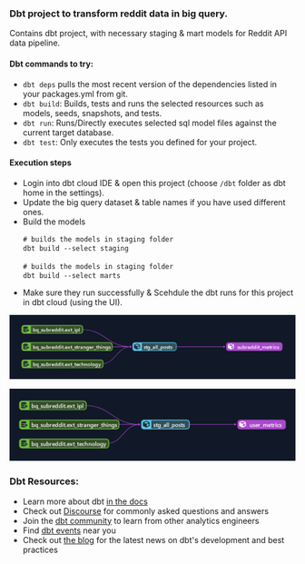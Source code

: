 
### Dbt project to transform reddit data in big query.

Contains dbt project, with necessary staging & mart models for Reddit API data pipeline.

#### Dbt commands to try:
- `dbt deps` pulls the most recent version of the dependencies listed in your packages.yml from git.
- `dbt build`: Builds, tests and runs the selected resources such as models, seeds, snapshots, and tests. 
- `dbt run`: Runs/Directly executes selected sql model files against the current target database.
- `dbt test`: Only executes the tests you defined for your project.

#### Execution steps
- Login into dbt cloud IDE & open this project (choose `/dbt` folder as dbt home in the settings).
- Update the big query dataset & table names if you have used different ones.
- Build the models
    ```shell
    # builds the models in staging folder
    dbt build --select staging

    # builds the models in staging folder
    dbt build --select marts
    ```
- Make sure they run successfully & Scehdule the dbt runs for this project in dbt cloud (using the UI).

![dbt-lineage-subreddit-metrics](../static/lineage_subreddit_metrics.PNG)

![dbt-lineage-user-metrics](../static/lineage_user_metrics.PNG)


### Dbt Resources:
- Learn more about dbt [in the docs](https://docs.getdbt.com/docs/introduction)
- Check out [Discourse](https://discourse.getdbt.com/) for commonly asked questions and answers
- Join the [dbt community](http://community.getbdt.com/) to learn from other analytics engineers
- Find [dbt events](https://events.getdbt.com) near you
- Check out [the blog](https://blog.getdbt.com/) for the latest news on dbt's development and best practices
